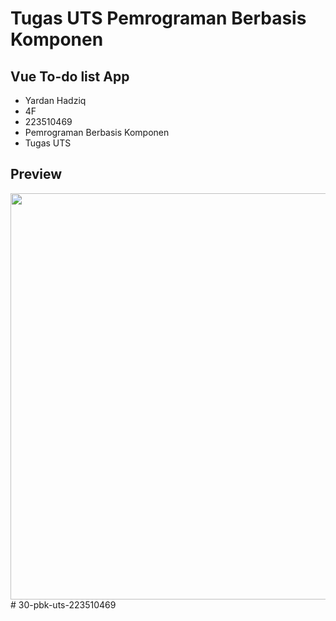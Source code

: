 # Tugas UTS Pemrograman Berbasis Komponen
## Vue To-do list App  
* Yardan Hadziq
* 4F
* 223510469
* Pemrograman Berbasis Komponen
* Tugas UTS

## Preview
<img src="https://user-images.githubusercontent.com/69192505/177146227-33a80627-afe4-411b-82b1-e730e9a15f7e.png" width="650px">
#   3 0 - p b k - u t s - 2 2 3 5 1 0 4 6 9 
 
 
